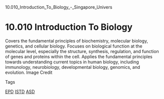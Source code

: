 10.010_Introduction_To_Biology_-_Singapore_Univers



10.010 Introduction To Biology
==============================

Covers the fundamental principles of biochemistry, molecular biology, genetics, and cellular biology. Focuses on biological function at the molecular level, especially the structure, synthesis, regulation, and function of genes and proteins within the cell. Applies the fundamental principles towards understanding current topics in human biology, including immunology, neurobiology, developmental biology, genomics, and evolution. Image Credit

Tags

[EPD](/education/undergraduate/courses/?pillar-cluster=44)
[ISTD](/education/undergraduate/courses/?pillar-cluster=11)
[ASD](/education/undergraduate/courses/?pillar-cluster=1167)

